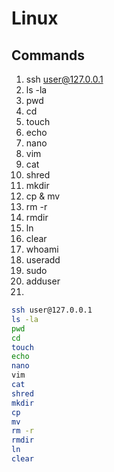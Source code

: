 # Linux

## Commands

1. ssh user@127.0.0.1
2. ls -la
3. pwd
4. cd
5. touch
6. echo
7. nano
8. vim
9. cat
10. shred
11. mkdir
12. cp & mv
13. rm -r
14. rmdir
15. ln
16. clear
17. whoami
18. useradd
19. sudo
20. adduser
21.

```bash
ssh user@127.0.0.1
ls -la
pwd
cd
touch
echo
nano
vim
cat
shred
mkdir
cp
mv
rm -r
rmdir
ln
clear
```
